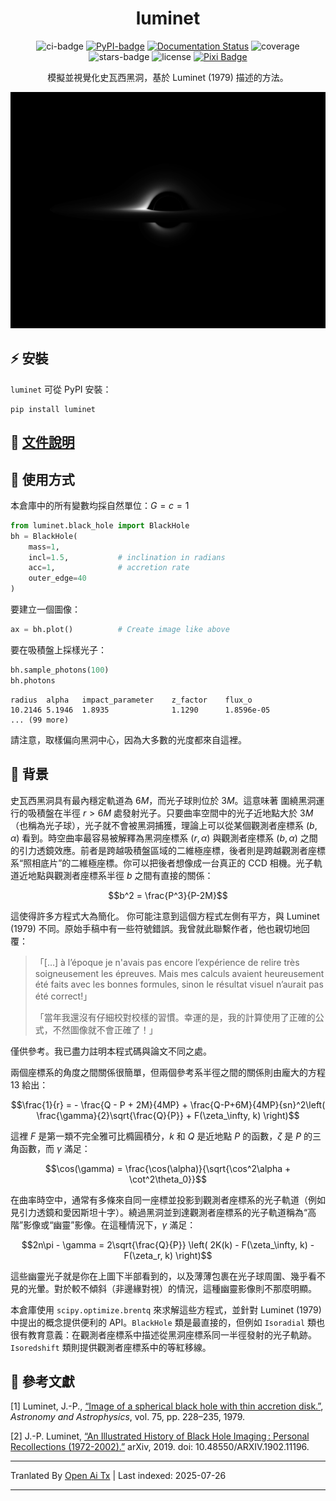 <div align="center">
  
# luminet
![ci-badge](https://img.shields.io/appveyor/build/bgmeulem/luminet?label=ci&style=flat-square) [![PyPI-badge](https://img.shields.io/pypi/v/luminet?pypiBaseUrl=https%3A%2F%2Fpypi.org&style=flat-square&logo=pypi&logoColor=white&link=https%3A%2F%2Fpypi.org%2Fproject%2Fluminet%2F)](https://pypi.org/project/luminet) [![Documentation Status](https://readthedocs.org/projects/luminet/badge/?version=latest&style=flat-square)](https://luminet.readthedocs.io/en/latest/?badge=latest) ![coverage](https://img.shields.io/codecov/c/github/bgmeulem/Luminet?style=flat-square) ![stars-badge](https://img.shields.io/github/stars/bgmeulem/Luminet?style=flat-square) ![license](https://img.shields.io/github/license/bgmeulem/Luminet?style=flat-square) [![Pixi Badge](https://img.shields.io/endpoint?url=https://raw.githubusercontent.com/prefix-dev/pixi/main/assets/badge/v0.json&style=flat-square)](https://pixi.sh)

模擬並視覺化史瓦西黑洞，基於 Luminet (1979) 描述的方法。

![黑洞範例圖](https://raw.githubusercontent.com/bgmeulem/luminet/master/assets/bh_plot.png)
</div>

## ⚡ 安裝
`luminet` 可從 PyPI 安裝：

```shell
pip install luminet
```

## 📖 [文件說明](https://luminet.readthedocs.io/zh/latest/index.html)

## 🔩 使用方式

本倉庫中的所有變數均採自然單位：$G=c=1$

```python
from luminet.black_hole import BlackHole
bh = BlackHole(
    mass=1,
    incl=1.5,           # inclination in radians
    acc=1,              # accretion rate
    outer_edge=40
)
```
要建立一個圖像：
```python
ax = bh.plot()          # Create image like above
```

要在吸積盤上採樣光子：
```python
bh.sample_photons(100)
bh.photons
```
```
radius  alpha   impact_parameter    z_factor    flux_o
10.2146 5.1946  1.8935              1.1290      1.8596e-05
... (99 more)
```
請注意，取樣偏向黑洞中心，因為大多數的光度都來自這裡。

## 📝 背景
史瓦西黑洞具有最內穩定軌道為 $6M$，而光子球則位於 $3M$。這意味著
圍繞黑洞運行的吸積盤在半徑 $r>6M$ 處發射光子。只要曲率空間中的光子近地點大於 $3M$（也稱為光子球），光子就不會被黑洞捕獲，理論上可以從某個觀測者座標系 $(b, \alpha)$ 看到。時空曲率最容易被解釋為黑洞座標系 $(r, \alpha)$ 與觀測者座標系 $(b, \alpha)$ 之間的引力透鏡效應。前者是跨越吸積盤區域的二維極座標，後者則是跨越觀測者座標系“照相底片”的二維極座標。你可以把後者想像成一台真正的 CCD 相機。光子軌道近地點與觀測者座標系半徑 $b$ 之間有直接的關係：

$$b^2 = \frac{P^3}{P-2M}$$

這使得許多方程式大為簡化。
你可能注意到這個方程式左側有平方，與 Luminet (1979) 不同。原始手稿中有一些符號錯誤。我曾就此聯繫作者，他也親切地回覆：

>「[…] à l’époque je n'avais pas encore l’expérience de relire très soigneusement les épreuves. Mais mes calculs avaient  heureusement été faits avec les bonnes formules, sinon le résultat visuel n’aurait pas été correct!」
>
>「當年我還沒有仔細校對校樣的習慣。幸運的是，我的計算使用了正確的公式，不然圖像就不會正確了！」

僅供參考。我已盡力註明本程式碼與論文不同之處。

兩個座標系的角度之間關係很簡單，但兩個參考系半徑之間的關係則由龐大的方程 13 給出：

$$\frac{1}{r} = - \frac{Q - P + 2M}{4MP} + \frac{Q-P+6M}{4MP}{sn}^2\left( \frac{\gamma}{2}\sqrt{\frac{Q}{P}} + F(\zeta_\infty, k) \right)$$

這裡 $F$ 是第一類不完全雅可比橢圓積分，$k$ 和 $Q$ 是近地點 $P$ 的函數，$\zeta$ 是 $P$ 的三角函數，而 $\gamma$ 滿足：

$$\cos(\gamma) = \frac{\cos(\alpha)}{\sqrt{\cos^2\alpha + \cot^2\theta_0}}$$

在曲率時空中，通常有多條來自同一座標並投影到觀測者座標系的光子軌道（例如見引力透鏡和愛因斯坦十字）。繞過黑洞並到達觀測者座標系的光子軌道稱為“高階”影像或“幽靈”影像。在這種情況下，$\gamma$ 滿足：

$$2n\pi - \gamma = 2\sqrt{\frac{Q}{P}} \left( 2K(k) - F(\zeta_\infty, k) - F(\zeta_r, k)  \right)$$

這些幽靈光子就是你在上圖下半部看到的，以及薄薄包裹在光子球周圍、幾乎看不見的光暈。對於較不傾斜（非邊緣對視）的情況，這種幽靈影像則不那麼明顯。

本倉庫使用 `scipy.optimize.brentq` 來求解這些方程式，並針對 Luminet (1979) 中提出的概念提供便利的 API。`BlackHole` 類是最直接的，但例如 `Isoradial` 類也很有教育意義：在觀測者座標系中描述從黑洞座標系同一半徑發射的光子軌跡。`Isoredshift` 類則提供觀測者座標系中的等紅移線。

## 📕 參考文獻
[1] Luminet, J.-P., [“Image of a spherical black hole with thin accretion disk.”](https://ui.adsabs.harvard.edu/abs/1979A%26A....75..228L/abstract), <i>Astronomy and Astrophysics</i>, vol. 75, pp. 228–235, 1979.

[2] J.-P. Luminet, [“An Illustrated History of Black Hole Imaging : Personal Recollections (1972-2002).”](https://arxiv.org/abs/1902.11196) arXiv, 2019. doi: 10.48550/ARXIV.1902.11196.





---


Tranlated By [Open Ai Tx](https://github.com/OpenAiTx/OpenAiTx) | Last indexed: 2025-07-26


---